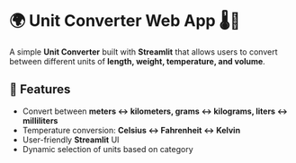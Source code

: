 # 🌍 Unit Converter Web App 🌡️📏  

A simple **Unit Converter** built with **Streamlit** that allows users to convert between different units of **length, weight, temperature, and volume**.  

## 🚀 Features  
- Convert between **meters ↔️ kilometers, grams ↔️ kilograms, liters ↔️ milliliters**  
- Temperature conversion: **Celsius ↔️ Fahrenheit ↔️ Kelvin**  
- User-friendly **Streamlit** UI  
- Dynamic selection of units based on category  


